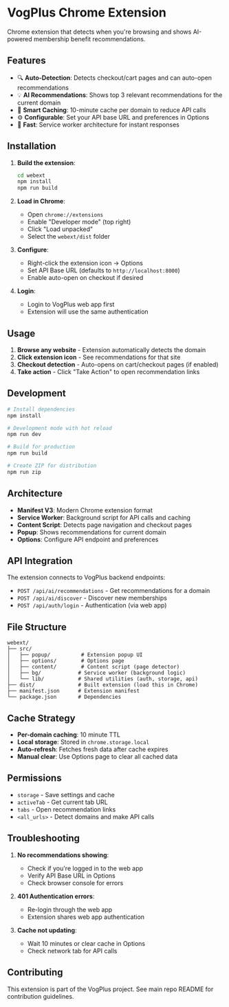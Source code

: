 # VogPlus Chrome Extension

Chrome extension that detects when you're browsing and shows AI-powered membership benefit recommendations.

## Features

- 🔍 **Auto-Detection**: Detects checkout/cart pages and can auto-open recommendations
- 💡 **AI Recommendations**: Shows top 3 relevant recommendations for the current domain
- 💾 **Smart Caching**: 10-minute cache per domain to reduce API calls
- ⚙️ **Configurable**: Set your API base URL and preferences in Options
- 🚀 **Fast**: Service worker architecture for instant responses

## Installation

1. **Build the extension**:
   ```bash
   cd webext
   npm install
   npm run build
   ```

2. **Load in Chrome**:
   - Open `chrome://extensions`
   - Enable "Developer mode" (top right)
   - Click "Load unpacked"
   - Select the `webext/dist` folder

3. **Configure**:
   - Right-click the extension icon → Options
   - Set API Base URL (defaults to `http://localhost:8000`)
   - Enable auto-open on checkout if desired

4. **Login**:
   - Login to VogPlus web app first
   - Extension will use the same authentication

## Usage

1. **Browse any website** - Extension automatically detects the domain
2. **Click extension icon** - See recommendations for that site
3. **Checkout detection** - Auto-opens on cart/checkout pages (if enabled)
4. **Take action** - Click "Take Action" to open recommendation links

## Development

```bash
# Install dependencies
npm install

# Development mode with hot reload
npm run dev

# Build for production
npm run build

# Create ZIP for distribution
npm run zip
```

## Architecture

- **Manifest V3**: Modern Chrome extension format
- **Service Worker**: Background script for API calls and caching
- **Content Script**: Detects page navigation and checkout pages
- **Popup**: Shows recommendations for current domain
- **Options**: Configure API endpoint and preferences

## API Integration

The extension connects to VogPlus backend endpoints:
- `POST /api/ai/recommendations` - Get recommendations for a domain
- `POST /api/ai/discover` - Discover new memberships
- `POST /api/auth/login` - Authentication (via web app)

## File Structure

```
webext/
├── src/
│   ├── popup/          # Extension popup UI
│   ├── options/        # Options page
│   ├── content/        # Content script (page detector)
│   ├── bg/            # Service worker (background logic)
│   └── lib/           # Shared utilities (auth, storage, api)
├── dist/              # Built extension (load this in Chrome)
├── manifest.json      # Extension manifest
└── package.json       # Dependencies
```

## Cache Strategy

- **Per-domain caching**: 10 minute TTL
- **Local storage**: Stored in `chrome.storage.local`
- **Auto-refresh**: Fetches fresh data after cache expires
- **Manual clear**: Use Options page to clear all cached data

## Permissions

- `storage` - Save settings and cache
- `activeTab` - Get current tab URL
- `tabs` - Open recommendation links
- `<all_urls>` - Detect domains and make API calls

## Troubleshooting

1. **No recommendations showing**:
   - Check if you're logged in to the web app
   - Verify API Base URL in Options
   - Check browser console for errors

2. **401 Authentication errors**:
   - Re-login through the web app
   - Extension shares web app authentication

3. **Cache not updating**:
   - Wait 10 minutes or clear cache in Options
   - Check network tab for API calls

## Contributing

This extension is part of the VogPlus project. See main repo README for contribution guidelines.

